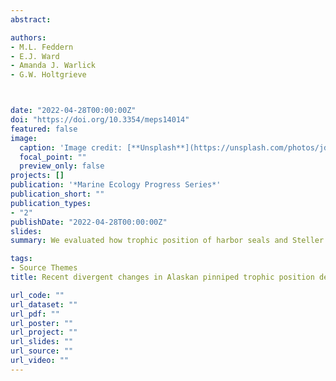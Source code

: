 ```yaml
---
abstract:

authors:
- M.L. Feddern
- E.J. Ward
- Amanda J. Warlick
- G.W. Holtgrieve



date: "2022-04-28T00:00:00Z"
doi: "https://doi.org/10.3354/meps14014"
featured: false
image:
  caption: 'Image credit: [**Unsplash**](https://unsplash.com/photos/jdD8gXaTZsc)'
  focal_point: ""
  preview_only: false
projects: []
publication: '*Marine Ecology Progress Series*'
publication_short: ""
publication_types:
- "2"
publishDate: "2022-04-28T00:00:00Z"
slides: 
summary: We evaluated how trophic position of harbor seals and Steller sea lions has changed from the 1950s-2010s regional, decadal scales using a Bayesian hierarchical analysis using stable isotope data derived from historic harbor seal bone specimens.

tags:
- Source Themes
title: Recent divergent changes in Alaskan pinniped trophic position detected using compound-specific stable isotope analysis

url_code: ""
url_dataset: ""
url_pdf: ""
url_poster: ""
url_project: ""
url_slides: ""
url_source: ""
url_video: ""
---
```

